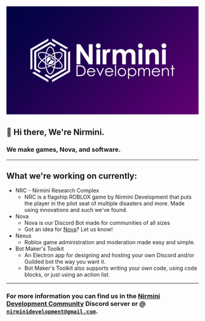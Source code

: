![White Nirmini Development logo next to Nirmini(bold) Development on a gradient background](https://raw.githubusercontent.com/Nirmini/.github/refs/heads/main/assets/NirminiDevelopment-Banner.png)
---
## :wave: Hi there, We're Nirmini.
### We make games, Nova, and software.
---
## What we're working on currently:
- NRC - Nirmini Research Complex
  - NRC is a flagship ROBLOX game by Nirmini Development that puts the player in the pilot seat of multiple disasters and more. Made using innovations and such we've found.
- Nova
  - Nova is our Discord Bot made for communities of all sizes 
  - Got an idea for [Nova](https://github.com/Nirmini/Novabot)? Let us know!
- Nexus
  - Roblox game administration and moderation made easy and simple.
- Bot Maker's Toolkit
  - An Electron app for designing and hosting your own Discord and/or Guilded bot the way you want it. 
  - Bot Maker's Toolkit also supports writing your own code, using code blocks, or just using an action list.
---
### For more information you can find us in the [Nirmini Development Community](https://discord.gg/9Y7aZejzUH) Discord server or @ [`nirminidevelopment@gmail.com`](mailto:nirminidevelopment@gmail.com).
